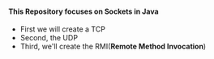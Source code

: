 #### This Repository focuses on Sockets in Java
- First we will create a TCP
- Second, the UDP
- Third, we'll create the RMI(**Remote Method Invocation**)

